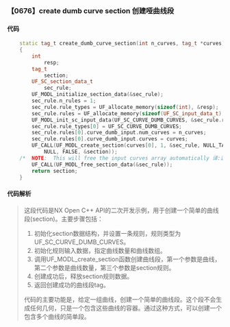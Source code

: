 ### 【0676】create dumb curve section 创建哑曲线段

#### 代码

```cpp
    static tag_t create_dumb_curve_section(int n_curves, tag_t *curves)  
    {  
        int  
            resp;  
        tag_t  
            section;  
        UF_SC_section_data_t  
            sec_rule;  
        UF_MODL_initialize_section_data(&sec_rule);  
        sec_rule.n_rules = 1;  
        sec_rule.rule_types = UF_allocate_memory(sizeof(int), &resp);  
        sec_rule.rules = UF_allocate_memory(sizeof(UF_SC_input_data_t), &resp);  
        UF_MODL_init_sc_input_data(UF_SC_CURVE_DUMB_CURVES, &sec_rule.rules[0]);  
        sec_rule.rule_types[0] = UF_SC_CURVE_DUMB_CURVES;  
        sec_rule.rules[0].curve_dumb_input.num_curves = n_curves;  
        sec_rule.rules[0].curve_dumb_input.curves = curves;  
        UF_CALL(UF_MODL_create_section(curves[0], 1, &sec_rule, NULL_TAG, NULL,  
            NULL, FALSE, &section));  
    /*  NOTE:  This will free the input curves array automatically 译:这将会自动释放输入曲线数组。 */  
        UF_CALL(UF_MODL_free_section_data(&sec_rule));  
        return section;  
    }

```

#### 代码解析

> 这段代码是NX Open C++ API的二次开发示例，用于创建一个简单的曲线段(section)。主要步骤包括：
>
> 1. 初始化section数据结构，并设置一条规则，规则类型为UF_SC_CURVE_DUMB_CURVES。
> 2. 初始化规则输入数据，指定曲线数量和曲线数组。
> 3. 调用UF_MODL_create_section函数创建曲线段，第一个参数是曲线，第二个参数是曲线数量，第三个参数是section规则。
> 4. 创建成功后，释放section规则数据。
> 5. 返回创建成功的曲线段tag。
>
> 代码的主要功能是，给定一组曲线，创建一个简单的曲线段。这个段不会生成任何几何，只是一个包含这些曲线的容器。通过这种方式，可以创建一个包含多个曲线的简单段。
>
